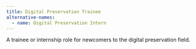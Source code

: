 ```yaml
---
title: Digital Preservation Trainee
alternative-names:
  - name: Digital Preservation Intern
---
```

A trainee or internship role for newcomers to the digital preservation field.
